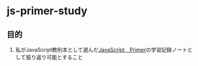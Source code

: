 # js-primer-study

## 目的

1. 私がJavaScript教則本として選んだ[JavaScript　Primer](https://jsprimer.net/)の学習記録ノートとして振り返り可能とすること




